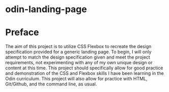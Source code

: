 # odin-landing-page

# Preface
  The aim of this project is to utilize CSS Flexbox to recreate the design specification provided for a generic landing page. To begin, I will only attempt to match the design specification given and meet the project requirements, not experimenting with any of my own unique design or content at this time. This project should specifically allow for good practice and demonstration of the CSS and Flexbox skills I have been learning in the Odin curriculum. This project will also allow for practice with HTML, Git/Github, and the command line, as usual. 
  